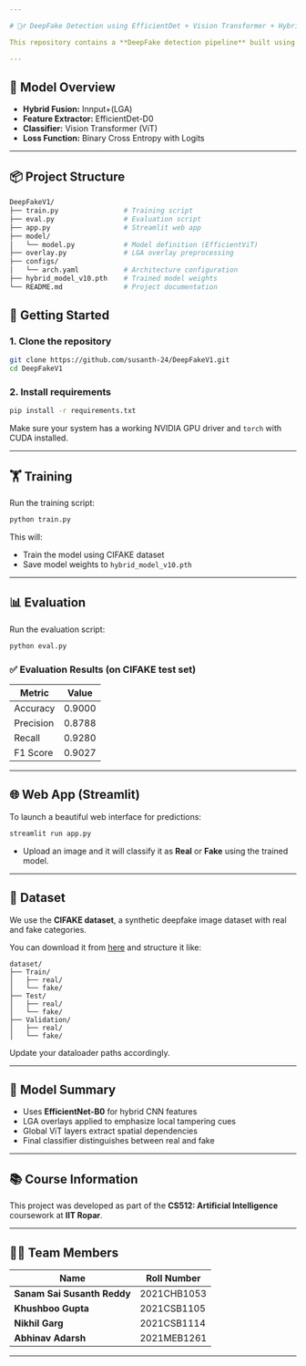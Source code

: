 ```yaml
---

# 🕵️‍♂️ DeepFake Detection using EfficientDet + Vision Transformer + Hybrid Mathematical Models

This repository contains a **DeepFake detection pipeline** built using **EfficientDet (Backbone)**,  **Vision Transformer (ViT)**  and **Hybrid Mathematical Models**for global feature analysis. It uses the **CIFAKE** dataset, a synthetic dataset for real vs fake image classification.

---
```


## 🧠 Model Overview

- **Hybrid Fusion:** Innput+(LGA)
- **Feature Extractor:** EfficientDet-D0
- **Classifier:** Vision Transformer (ViT)
- **Loss Function:** Binary Cross Entropy with Logits

---

## 📦 Project Structure

```bash
DeepFakeV1/
├── train.py                # Training script
├── eval.py                 # Evaluation script
├── app.py                  # Streamlit web app
├── model/
│   └── model.py            # Model definition (EfficientViT)
├── overlay.py              # LGA overlay preprocessing
├── configs/
│   └── arch.yaml           # Architecture configuration
├── hybrid_model_v10.pth    # Trained model weights
└── README.md               # Project documentation
```


## 🚀 Getting Started

### 1. Clone the repository

```bash
git clone https://github.com/susanth-24/DeepFakeV1.git
cd DeepFakeV1
````

### 2. Install requirements

```bash
pip install -r requirements.txt
```

Make sure your system has a working NVIDIA GPU driver and `torch` with CUDA installed.

---

## 🏋️ Training

Run the training script:

```bash
python train.py
```

This will:

* Train the model using CIFAKE dataset
* Save model weights to `hybrid_model_v10.pth`

---

## 📊 Evaluation

Run the evaluation script:

```bash
python eval.py
```

### ✅ Evaluation Results (on CIFAKE test set)

| Metric    | Value  |
| --------- | ------ |
| Accuracy  | 0.9000 |
| Precision | 0.8788 |
| Recall    | 0.9280 |
| F1 Score  | 0.9027 |

---

## 🌐 Web App (Streamlit)

To launch a beautiful web interface for predictions:

```bash
streamlit run app.py
```

* Upload an image and it will classify it as **Real** or **Fake** using the trained model.

---

## 📁 Dataset

We use the **CIFAKE dataset**, a synthetic deepfake image dataset with real and fake categories.

You can download it from [here](https://www.kaggle.com/datasets/birdy654/cifake-real-and-ai-generated-synthetic-images) and structure it like:

```
dataset/
├── Train/
│   ├── real/
│   └── fake/
├── Test/
│   ├── real/
│   └── fake/
├── Validation/
│   ├── real/
│   └── fake/
```

Update your dataloader paths accordingly.

---

## 🧪 Model Summary

* Uses **EfficientNet-B0** for hybrid CNN features
* LGA overlays applied to emphasize local tampering cues
* Global ViT layers extract spatial dependencies
* Final classifier distinguishes between real and fake



---

## 📚 Course Information

This project was developed as part of the **CS512: Artificial Intelligence** coursework at **IIT Ropar**.

---

## 👨‍💻 Team Members

| Name                       | Roll Number     |
|----------------------------|-----------------|
| **Sanam Sai Susanth Reddy** | 2021CHB1053     |
| **Khushboo Gupta**          | 2021CSB1105     |
| **Nikhil Garg**             | 2021CSB1114     |
| **Abhinav Adarsh**          | 2021MEB1261     |

---

